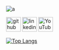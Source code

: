 
![a](https://cdnb.artstation.com/p/assets/images/images/030/724/839/original/francis-tneh-psy-ops-viktor-step-by-francistneh.gif?1601465297)






[<img src='https://cdn.jsdelivr.net/npm/simple-icons@3.0.1/icons/github.svg' alt='github' height='40'>](https://github.com/lluansous)  [<img src='https://cdn.jsdelivr.net/npm/simple-icons@3.0.1/icons/linkedin.svg' alt='linkedin' height='40'>](https://www.linkedin.com/in/https://www.linkedin.com/in/luan-sousa-//)  [<img src='https://cdn.jsdelivr.net/npm/simple-icons@3.0.1/icons/youtube.svg' alt='YouTube' height='40'>](https://www.youtube.com/channel/https://www.youtube.com/channel/UCAmkvswDc407FPHKSZaA7ng)  

[![Top Langs](https://github-readme-stats.vercel.app/api/top-langs/?username=lluansous)](https://github.com/anuraghazra/github-readme-stats)


